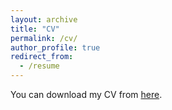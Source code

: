 ```yaml
---
layout: archive
title: "CV"
permalink: /cv/
author_profile: true
redirect_from:
  - /resume
---
```


You can download my CV from [here](https://github.com/naonagas/naonagas.github.io/blob/master/files/cv_naoyanagasaka.pdf).
